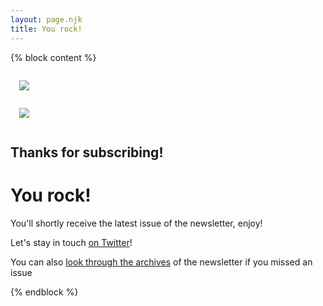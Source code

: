 ```yaml
---
layout: page.njk
title: You rock!
---
```


{% block content %}
  <div class="flex-item only-mobile">
    <img style="padding: 1em" src="https://media.giphy.com/media/26gsjCZpPolPr3sBy/giphy.gif">
  </div>
  <div class="flex flex-wrap">
    <div class="flex-item no-mobile">
      <img style="padding: 1em" src="https://media.giphy.com/media/26gsjCZpPolPr3sBy/giphy.gif">
    </div>
    <div class="flex-item">
      <h2>Thanks for subscribing!</h2>
      <h1>You rock!</h1>
      <p>You'll shortly receive the latest issue of the newsletter, enjoy!</p>
      <p>Let's stay in touch  <a href="https://twitter.com/christian_fei">on Twitter</a>!</p>
      <p>You can also <a href="https://buttondown.email/christianfei/archive">look through the archives</a> of the newsletter if you missed an issue</p>
    </div>
    <!--
    <img src="https://media.giphy.com/media/AeWoyE3ZT90YM/giphy.gif">
    <img src="https://media.giphy.com/media/KJ1f5iTl4Oo7u/giphy.gif">
    <img src="https://media.giphy.com/media/QAsBwSjx9zVKoGp9nr/giphy.gif">
    -->
  </div>
{% endblock %}
